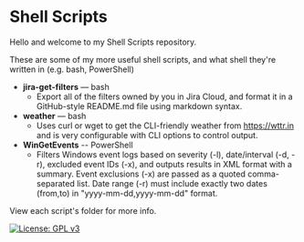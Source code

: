 # Shell Scripts

Hello and welcome to my Shell Scripts repository.

These are some of my more useful shell scripts, and what shell they're written in (e.g. bash, PowerShell)

- **jira-get-filters** — bash
  - Export all of the filters owned by you in Jira Cloud, and format it in a GitHub-style README.md file using markdown syntax.
- **weather** — bash
  - Uses curl or wget to get the CLI-friendly weather from https://wttr.in and is very configurable with CLI options to control output.
- **WinGetEvents** -- PowerShell
  - Filters Windows event logs based on severity (-l), date/interval (-d, -r), excluded event IDs (-x), and outputs results in XML format with a summary. Event exclusions (-x) are passed as a quoted comma-separated list. Date range (-r) must include exactly two dates (from,to) in "yyyy-mm-dd,yyyy-mm-dd" format.

View each script's folder for more info.

[![License: GPL v3](https://img.shields.io/badge/License-GPLv3-blue.svg)](https://www.gnu.org/licenses/gpl-3.0)

